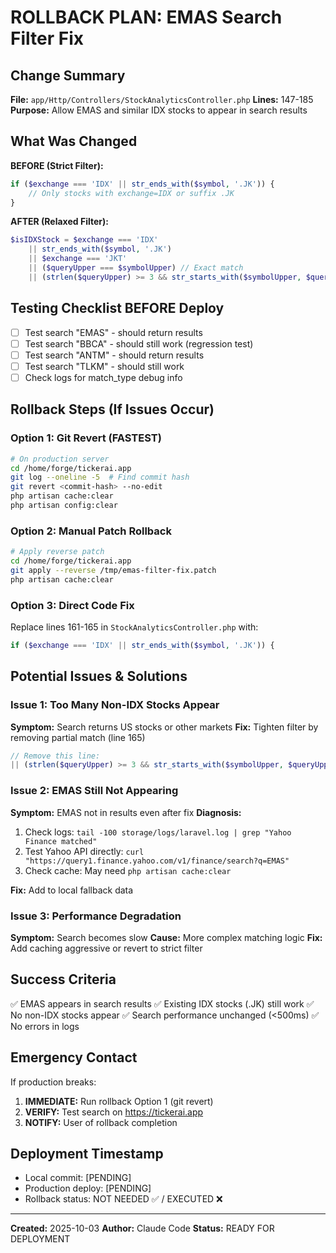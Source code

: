 # ROLLBACK PLAN: EMAS Search Filter Fix

## Change Summary
**File:** `app/Http/Controllers/StockAnalyticsController.php`
**Lines:** 147-185
**Purpose:** Allow EMAS and similar IDX stocks to appear in search results

## What Was Changed
**BEFORE (Strict Filter):**
```php
if ($exchange === 'IDX' || str_ends_with($symbol, '.JK')) {
    // Only stocks with exchange=IDX or suffix .JK
}
```

**AFTER (Relaxed Filter):**
```php
$isIDXStock = $exchange === 'IDX'
    || str_ends_with($symbol, '.JK')
    || $exchange === 'JKT'
    || ($queryUpper === $symbolUpper) // Exact match
    || (strlen($queryUpper) >= 3 && str_starts_with($symbolUpper, $queryUpper)); // Partial match
```

## Testing Checklist BEFORE Deploy
- [ ] Test search "EMAS" - should return results
- [ ] Test search "BBCA" - should still work (regression test)
- [ ] Test search "ANTM" - should return results
- [ ] Test search "TLKM" - should still work
- [ ] Check logs for match_type debug info

## Rollback Steps (If Issues Occur)

### Option 1: Git Revert (FASTEST)
```bash
# On production server
cd /home/forge/tickerai.app
git log --oneline -5  # Find commit hash
git revert <commit-hash> --no-edit
php artisan cache:clear
php artisan config:clear
```

### Option 2: Manual Patch Rollback
```bash
# Apply reverse patch
cd /home/forge/tickerai.app
git apply --reverse /tmp/emas-filter-fix.patch
php artisan cache:clear
```

### Option 3: Direct Code Fix
Replace lines 161-165 in `StockAnalyticsController.php` with:
```php
if ($exchange === 'IDX' || str_ends_with($symbol, '.JK')) {
```

## Potential Issues & Solutions

### Issue 1: Too Many Non-IDX Stocks Appear
**Symptom:** Search returns US stocks or other markets
**Fix:** Tighten filter by removing partial match (line 165)
```php
// Remove this line:
|| (strlen($queryUpper) >= 3 && str_starts_with($symbolUpper, $queryUpper));
```

### Issue 2: EMAS Still Not Appearing
**Symptom:** EMAS not in results even after fix
**Diagnosis:**
1. Check logs: `tail -100 storage/logs/laravel.log | grep "Yahoo Finance matched"`
2. Test Yahoo API directly: `curl "https://query1.finance.yahoo.com/v1/finance/search?q=EMAS"`
3. Check cache: May need `php artisan cache:clear`

**Fix:** Add to local fallback data

### Issue 3: Performance Degradation
**Symptom:** Search becomes slow
**Cause:** More complex matching logic
**Fix:** Add caching aggressive or revert to strict filter

## Success Criteria
✅ EMAS appears in search results
✅ Existing IDX stocks (.JK) still work
✅ No non-IDX stocks appear
✅ Search performance unchanged (<500ms)
✅ No errors in logs

## Emergency Contact
If production breaks:
1. **IMMEDIATE:** Run rollback Option 1 (git revert)
2. **VERIFY:** Test search on https://tickerai.app
3. **NOTIFY:** User of rollback completion

## Deployment Timestamp
- Local commit: [PENDING]
- Production deploy: [PENDING]
- Rollback status: NOT NEEDED ✅ / EXECUTED ❌

---
**Created:** 2025-10-03
**Author:** Claude Code
**Status:** READY FOR DEPLOYMENT

